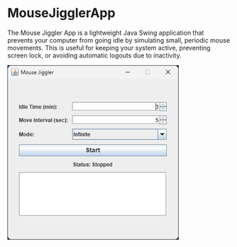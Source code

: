 # MouseJigglerApp
The Mouse Jiggler App is a lightweight Java Swing application that prevents your computer from going idle by simulating small, periodic mouse movements. This is useful for keeping your system active, preventing screen lock, or avoiding automatic logouts due to inactivity.

![img.png](img.png)
